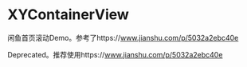 # XYContainerView
闲鱼首页滚动Demo。参考了https://www.jianshu.com/p/5032a2ebc40e

Deprecated。推荐使用https://www.jianshu.com/p/5032a2ebc40e
